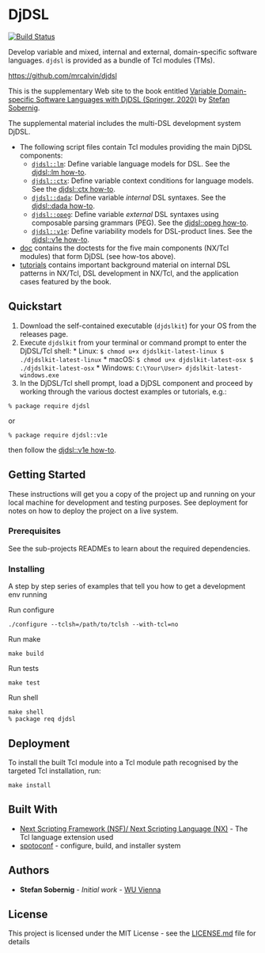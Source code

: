 # DjDSL

[![Build Status](https://travis-ci.com/mrcalvin/djdsl.svg?branch=master)](https://travis-ci.com/mrcalvin/djdsl)

Develop variable and mixed, internal and external, domain-specific
software languages. `djdsl` is provided as a bundle of Tcl modules
(TMs).

https://github.com/mrcalvin/djdsl

This is the supplementary Web site to the book entitled [Variable Domain-specific Software Languages with DjDSL
(Springer, 2020)](https://doi.org/10.1007/978-3-030-42152-6) by [Stefan Sobernig](https://nm.wu.ac.at/en/sobernig).

The supplemental material includes the multi-DSL development system DjDSL.

* The following script files contain Tcl modules providing the main
   DjDSL components:
    * [`djdsl::lm`](lm/): Define variable language models
      for DSL. See the [djdsl::lm how-to](doc/lm.adoc).
    * [`djdsl::ctx`](ctx/): Define variable context conditions for
      language models. See the [djdsl::ctx how-to](doc/ctx.adoc).
    * [`djdsl::dada`](dada/): Define variable *internal*  DSL syntaxes. See the [djdsl::dada how-to](doc/dada.adoc).
	* [`djdsl::opeg`](opeg/): Define variable *external* DSL
	  syntaxes using composable parsing grammars (PEG). See the
      [djdsl::opeg how-to](doc/opeg.adoc).
	* [`djdsl::v1e`](v1e/): Define variability models for
      DSL-product lines. See the [djdsl::v1e how-to](doc/v1e.adoc).
* [doc](doc/) contains the doctests for the five main components
  (NX/Tcl modules) that form DjDSL (see how-tos above).
* [tutorials](tutorials/) contains important background material on
    internal DSL patterns in NX/Tcl, DSL development in NX/Tcl, and
    the application cases featured by the book.

## Quickstart

1. Download the self-contained executable (`djdslkit`) for your OS
from the releases page. 
2. Execute `djdslkit` from your terminal or command prompt to enter the DjDSL/Tcl shell:
        * Linux:
		```
		$ chmod u+x djdslkit-latest-linux
    	$ ./djdslkit-latest-linux
		```
		* macOS:
		```
		$ chmod u+x djdslkit-latest-osx
    	$ ./djdslkit-latest-osx
		```
		* Windows:
		```
		C:\Your\User> djdslkit-latest-windows.exe
		```
3. In the DjDSL/Tcl shell prompt, load a DjDSL component and proceed
by working through the various doctest examples or tutorials, e.g.:

```
% package require djdsl
```

or

```
% package require djdsl::v1e
```

then follow the [djdsl::v1e how-to](doc/v1e.adoc).

## Getting Started

These instructions will get you a copy of the project up and running
on your local machine for development and testing purposes. See
deployment for notes on how to deploy the project on a live system.

### Prerequisites

See the sub-projects READMEs to learn about the required dependencies.

### Installing

A step by step series of examples that tell you how to get a development env running

Run configure

```
./configure --tclsh=/path/to/tclsh --with-tcl=no
```

Run make

```
make build
```

Run tests

```
make test
```

Run shell

```
make shell
% package req djdsl
```

## Deployment

To install the built Tcl module into a Tcl module path recognised by
the targeted Tcl installation, run:

```
make install
```

## Built With

* [Next Scripting Framework (NSF)/ Next Scripting Language (NX)](https://next-scripting.org/) - The Tcl language extension used
* [spotoconf](https://chiselapp.com/user/stwo/repository/spotoconf/index) - configure, build, and installer system

## Authors

* **Stefan Sobernig** - *Initial work* - [WU Vienna](https://nm.wu.ac.at/en/sobernig)

## License

This project is licensed under the MIT License - see the [LICENSE.md](LICENSE.md) file for details

